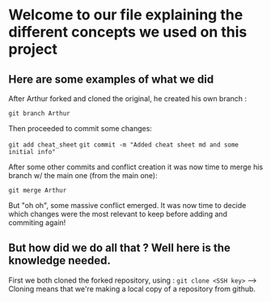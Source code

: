 # Welcome to our file explaining the different concepts we used on this project

## Here are some examples of what we did 
After Arthur forked and cloned the original, he created his own branch :

`git branch Arthur`  

Then proceeded to commit some changes:

`git add cheat_sheet`
`git commit -m "Added cheat sheet md and some initial info"`

After some other commits and conflict creation it was now time to merge his branch w/ the main one (from the main one):

`git merge Arthur`

But "oh oh", some massive conflict emerged. It was now time to decide which changes were the most relevant to keep before adding and commiting again!

## But how did we do all that ? Well here is the knowledge needed.
First we both cloned the forked repository, using :
`git clone <SSH key>`
--> Cloning means that we're making a local copy of a repository from github.




